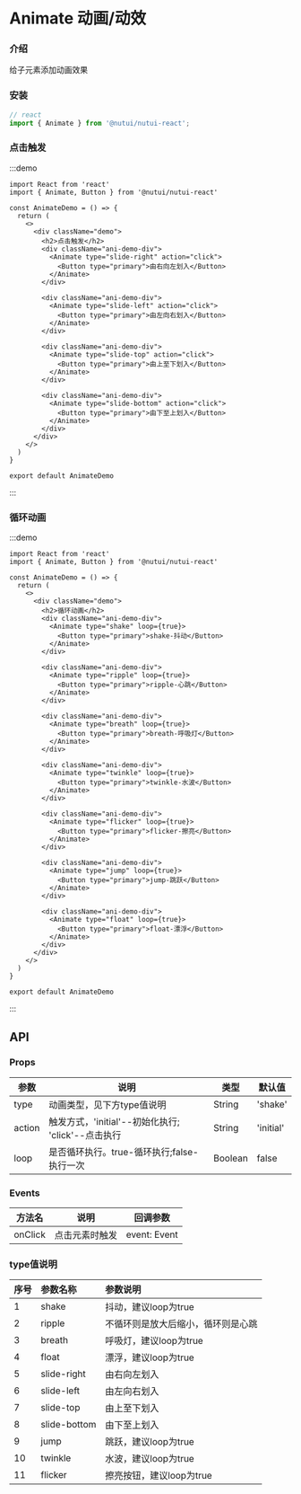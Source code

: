 # Animate 动画/动效

### 介绍

给子元素添加动画效果

### 安装

```ts
// react
import { Animate } from '@nutui/nutui-react';

```

### 点击触发

:::demo

```tsx
import React from 'react'
import { Animate, Button } from '@nutui/nutui-react'

const AnimateDemo = () => {
  return (
    <>
      <div className="demo">
        <h2>点击触发</h2>
        <div className="ani-demo-div">
          <Animate type="slide-right" action="click">
            <Button type="primary">由右向左划入</Button>
          </Animate>
        </div>

        <div className="ani-demo-div">
          <Animate type="slide-left" action="click">
            <Button type="primary">由左向右划入</Button>
          </Animate>
        </div>

        <div className="ani-demo-div">
          <Animate type="slide-top" action="click">
            <Button type="primary">由上至下划入</Button>
          </Animate>
        </div>

        <div className="ani-demo-div">
          <Animate type="slide-bottom" action="click">
            <Button type="primary">由下至上划入</Button>
          </Animate>
        </div>
      </div>
    </>
  )
}

export default AnimateDemo
```

:::


### 循环动画

:::demo

```tsx
import React from 'react'
import { Animate, Button } from '@nutui/nutui-react'

const AnimateDemo = () => {
  return (
    <>
      <div className="demo">
        <h2>循环动画</h2>
        <div className="ani-demo-div">
          <Animate type="shake" loop={true}>
            <Button type="primary">shake-抖动</Button>
          </Animate>
        </div>

        <div className="ani-demo-div">
          <Animate type="ripple" loop={true}>
            <Button type="primary">ripple-心跳</Button>
          </Animate>
        </div>

        <div className="ani-demo-div">
          <Animate type="breath" loop={true}>
            <Button type="primary">breath-呼吸灯</Button>
          </Animate>
        </div>

        <div className="ani-demo-div">
          <Animate type="twinkle" loop={true}>
            <Button type="primary">twinkle-水波</Button>
          </Animate>
        </div>

        <div className="ani-demo-div">
          <Animate type="flicker" loop={true}>
            <Button type="primary">flicker-擦亮</Button>
          </Animate>
        </div>

        <div className="ani-demo-div">
          <Animate type="jump" loop={true}>
            <Button type="primary">jump-跳跃</Button>
          </Animate>
        </div>

        <div className="ani-demo-div">
          <Animate type="float" loop={true}>
            <Button type="primary">float-漂浮</Button>
          </Animate>
        </div>
      </div>
    </>
  )
}

export default AnimateDemo

```

:::


## API

### Props

| 参数         | 说明                             | 类型   | 默认值           |
|--------------|----------------------------------|--------|------------------|
| type         | 动画类型，见下方type值说明               | String | 'shake'                |
| action         | 触发方式，'initial'--初始化执行;  'click'--点击执行              | String | 'initial'             |
| loop         | 是否循环执行。true-循环执行;false-执行一次              | Boolean | false               |

### Events

| 方法名 | 说明           | 回调参数     |
|--------|----------------|--------------|
| onClick  | 点击元素时触发 | event: Event |

### type值说明

|    序号  |    参数名称     |      参数说明     |
|:-------|:------- | :----------|
| 1|   shake  | 抖动，建议loop为true
| 2 |   ripple  | 不循环则是放大后缩小，循环则是心跳
|3 |   breath  | 呼吸灯，建议loop为true
|4 |   float  | 漂浮，建议loop为true
|5|   slide-right  | 由右向左划入
|6 |   slide-left  | 由左向右划入
|7|   slide-top  | 由上至下划入
| 8 |   slide-bottom  | 由下至上划入
|9 |   jump  | 跳跃，建议loop为true
|10 |   twinkle  | 水波，建议loop为true
|11 |   flicker  | 擦亮按钮，建议loop为true
